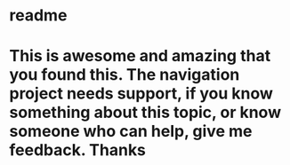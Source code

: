 # readme
# This is awesome and amazing that you found this. The navigation project needs support, if you know something about this topic, or know someone who can help, give me feedback. Thanks
